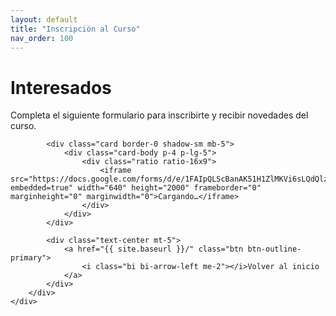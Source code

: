 ```yaml
---
layout: default
title: "Inscripción al Curso"
nav_order: 100
---
```


<div class="container py-5">
    <div class="row justify-content-center">
        <div class="col-lg-10">
            <div class="text-center mb-5">
                <h1 class="display-5 fw-bold mb-3">Interesados</h1>
                <p class="lead">Completa el siguiente formulario para inscribirte y recibir novedades del curso.</p>
            </div>
            
            <div class="card border-0 shadow-sm mb-5">
                <div class="card-body p-4 p-lg-5">
                    <div class="ratio ratio-16x9">
                        <iframe src="https://docs.google.com/forms/d/e/1FAIpQLScBanAK51H1ZlMKVi6sLQdQlzlIsRbntfP2jAFsT0WUW0jO8g/viewform?embedded=true" width="640" height="2000" frameborder="0" marginheight="0" marginwidth="0">Cargando…</iframe>
                    </div>
                </div>
            </div>
            
            <div class="text-center mt-5">
                <a href="{{ site.baseurl }}/" class="btn btn-outline-primary">
                    <i class="bi bi-arrow-left me-2"></i>Volver al inicio
                </a>
            </div>
        </div>
    </div>
</div>
